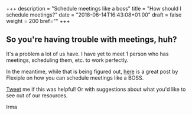 +++
description = "Schedule meetings like a boss"
title = "How should I schedule meetings?"
date = "2018-06-14T16:43:08+01:00"
draft = false
weight = 200
bref=""
+++

## So you're having trouble with meetings, huh?

It's a problem a lot of us have. I have yet to meet 1 person who has meetings, scheduling them, etc. to work perfectly.

In the meantime, while that is being figured out, [here](https://blog.flexiple.com/schedule-meetings-like-a-boss/) is a great post by Flexiple on how you can schedule meetings like a BOSS.

[Tweet](https://twitter.com/_justirma) me if this was helpful! Or with suggestions about what you'd like to see out of our resources.

Irma
